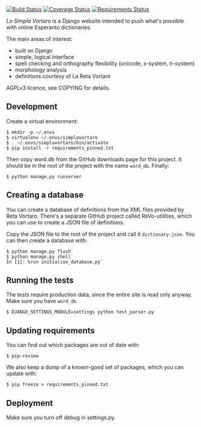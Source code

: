 [![Build Status](https://travis-ci.org/Wilfred/simpla-vortaro.svg?branch=master)](https://travis-ci.org/Wilfred/simpla-vortaro)
[![Coverage Status](https://img.shields.io/coveralls/Wilfred/simpla-vortaro.svg)](https://coveralls.io/r/Wilfred/simpla-vortaro?branch=master)
[![Requirements Status](https://requires.io/github/Wilfred/simpla-vortaro/requirements.png?branch=master)](https://requires.io/github/Wilfred/simpla-vortaro/requirements/?branch=master)

*La Simpla Vortaro* is a Django website intended to push what's possible
with online Esperanto dictionaries.

The main areas of interest:

* built on Django
* simple, logical interface
* spell checking and orthography flexibility (unicode, x-system, h-system)
* morphology analysis
* definitions courtesy of La Reta Vortaro

AGPLv3 licence, see COPYING for details.

Development
-----------

Create a virtual environment:

    $ mkdir -p ~/.envs
    $ virtualenv ~/.envs/simplavortaro
    $ . ~/.envs/simplavortaro/bin/activate
    $ pip install -r requirements_pinned.txt
    
Then copy word.db from the GitHub downloads page for this project. It
should be in the root of the project with the name `word_db`. Finally:

    $ python manage.py runserver

Creating a database
-------------------

You can create a database of definitions from the XML files provided
by Reta Vortaro. There's a separate GitHub project called
ReVo-utilities, which you can use to create a JSON file of
definitions.

Copy the JSON file to the root of the project and call it
`dictionary.json`. You can then create a database with:

    $ python manage.py flush`
    $ python manage.py shell`
    In [1]: %run initialise_database.py`
    
    
Running the tests
-----------------

The tests require production data, since the entire site is read only
anyway. Make sure you have `word_db`.

    $ DJANGO_SETTINGS_MODULE=settings python test_parser.py

Updating requirements
---------------------

You can find out which packages are out of date with:

    $ pip-review

We also keep a dump of a known-good set of packages, which you can
update with:

    $ pip freeze > requirements_pinned.txt

Deployment
----------

Make sure you turn off debug in settings.py.
